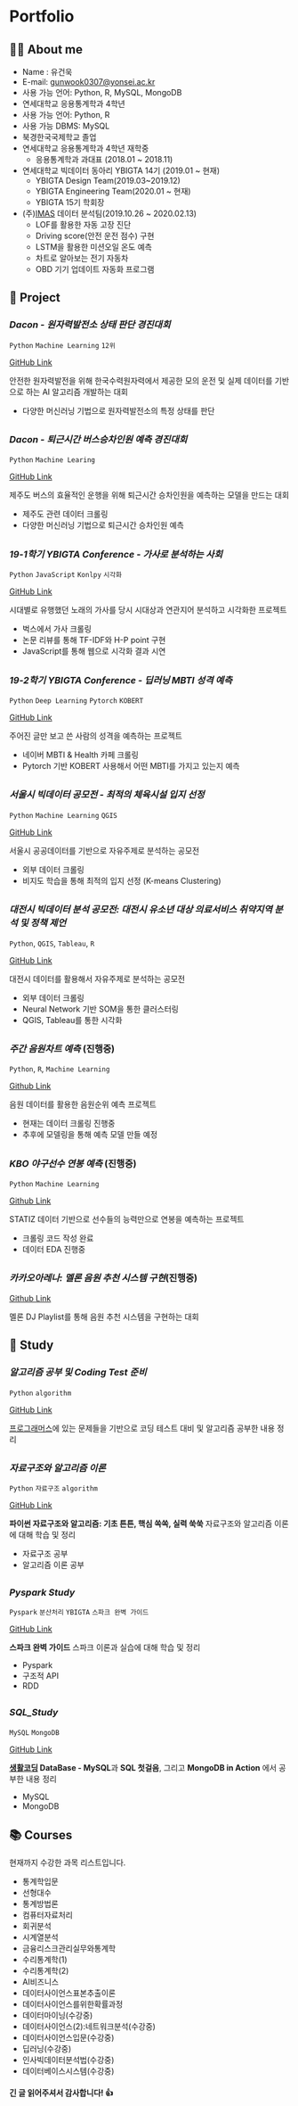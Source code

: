 Portfolio
=============

👨‍💻 About me
-------------
* Name : 유건욱
* E-mail: gunwook0307@yonsei.ac.kr
* 사용 가능 언어: Python, R, MySQL, MongoDB
* 연세대학교 응용통계학과 4학년
* 사용 가능 언어: Python, R
* 사용 가능 DBMS: MySQL
* 북경한국국제학교 졸업
* 연세대학교 응용통계학과 4학년 재학중
  * 응용통계학과 과대표 (2018.01 ~ 2018.11)
* 연세대학교 빅데이터 동아리 YBIGTA 14기 (2019.01 ~ 현재)
  * YBIGTA Design Team(2019.03~2019.12) 
  * YBIGTA Engineering Team(2020.01 ~ 현재)
  * YBIGTA 15기 학회장
* (주)[IMAS](https://blog.naver.com/imas0115) 데이터 분석팀(2019.10.26 ~ 2020.02.13)
  * LOF를 활용한 자동 고장 진단
  * Driving score(안전 운전 점수) 구현
  * LSTM을 활용한 미션오일 온도 예측
  * 차트로 알아보는 전기 자동차
  * OBD 기기 업데이트 자동화 프로그램


:octopus: Project
-------------

### _Dacon - 원자력발전소 상태 판단 경진대회_
`Python` `Machine Learning` `12위`

[GitHub Link](https://github.com/YooGunWook/Dacon_competition) <br>


안전한 원자력발전을 위해 한국수력원자력에서 제공한 모의 운전 및 실제 데이터를 기반으로 하는 AI 알고리즘 개발하는 대회

- 다양한 머신러닝 기법으로 원자력발전소의 특정 상태를 판단
## 

### _Dacon - 퇴근시간 버스승차인원 예측 경진대회_
`Python` `Machine Learing`

[GitHub Link](https://github.com/YooGunWook/Dacon_competition)<br>

제주도 버스의 효율적인 운행을 위해 퇴근시간 승차인원을 예측하는 모델을 만드는 대회

- 제주도 관련 데이터 크롤링
- 다양한 머신러닝 기법으로 퇴근시간 승차인원 예측
##

### _19-1학기 YBIGTA Conference - 가사로 분석하는 사회_ 
`Python` `JavaScript` `Konlpy`  `시각화` 

[GitHub Link](https://github.com/YooGunWook/19-1Conference)<br>

시대별로 유행했던 노래의 가사를 당시 시대상과 연관지어 분석하고 시각화한 프로젝트

* 벅스에서 가사 크롤링
* 논문 리뷰를 통해 TF-IDF와 H-P point 구현
* JavaScript를 통해 웹으로 시각화 결과 시연
##

### _19-2학기 YBIGTA Conference - 딥러닝 MBTI 성격 예측_
`Python` `Deep Learning` `Pytorch` `KOBERT`

[GitHub Link](https://github.com/YooGunWook/19-2_Conference)<br>

주어진 글만 보고 쓴 사람의 성격을 예측하는 프로젝트

* 네이버 MBTI & Health 카페 크롤링
* Pytorch 기반 KOBERT 사용해서 어떤 MBTI를 가지고 있는지 예측
##

### _서울시 빅데이터 공모전 - 최적의 체육시설 입지 선정_ 
`Python` `Machine Learning` `QGIS`

[GitHub Link](https://github.com/YooGunWook/Seoul_BigData_Competition)<br>

서울시 공공데이터를 기반으로 자유주제로 분석하는 공모전

* 외부 데이터 크롤링
* 비지도 학습을 통해 최적의 입지 선정 (K-means Clustering)
##

### _대전시 빅데이터 분석 공모전: 대전시 유소년 대상 의료서비스 취약지역 분석 및 정책 제언_
`Python`, `QGIS`, `Tableau`, `R`

[GitHub Link](https://github.com/hw79chopin/Project_Change_Daejeon)

대전시 데이터를 활용해서 자유주제로 분석하는 공모전

* 외부 데이터 크롤링
* Neural Network 기반 SOM을 통한 클러스터링
* QGIS, Tableau를 통한 시각화

##

### _주간 음원차트 예측_ (진행중)
`Python`, `R`, `Machine Learning`

[Github Link](https://github.com/YooGunWook/1nurse4stat)

음원 데이터를 활용한 음원순위 예측 프로젝트

* 현재는 데이터 크롤링 진행중
* 추후에 모델링을 통해 예측 모델 만들 예정
##

### _KBO 야구선수 연봉 예측_ (진행중)
`Python` `Machine Learning`

[Github Link](https://github.com/YooGunWook/Human_Resource_Data_Analysis)

STATIZ 데이터 기반으로 선수들의 능력만으로 연봉을 예측하는 프로젝트

* 크롤링 코드 작성 완료
* 데이터 EDA 진행중
##

### _카카오아레나: 멜론 음원 추천 시스템 구현_(진행중)
[Github Link](https://github.com/airotod/reco-for-melon)

멜론 DJ Playlist를 통해 음원 추천 시스템을 구현하는 대회 
##
📝 Study 
-------------

### _알고리즘 공부 및 Coding Test 준비_
`Python` `algorithm`

[GitHub Link](https://github.com/YooGunWook/coding_test) <br>

[프로그래머스](https://programmers.co.kr/)에 있는 문제들을 기반으로 코딩 테스트 대비 및 알고리즘 공부한 내용 정리
## 

### _자료구조와 알고리즘 이론_
`Python` `자료구조` `algorithm`

[GitHub Link](https://github.com/YooGunWook/DataStructure) <br>

**파이썬 자료구조와 알고리즘: 기초 튼튼, 핵심 쏙쏙, 실력 쑥쑥** 자료구조와 알고리즘 이론에 대해 학습 및 정리
- 자료구조 공부
- 알고리즘 이론 공부
## 

### _Pyspark Study_
`Pyspark` `분산처리` `YBIGTA` `스파크 완벽 가이드`

[GitHub Link](https://github.com/YooGunWook/Pyspark_Study) <br>

**스파크 완벽 가이드** 스파크 이론과 실습에 대해 학습 및 정리
- Pyspark
- 구조적 API
- RDD 
## 

### _SQL_Study_ 
`MySQL` `MongoDB`

[GitHub Link](https://github.com/YooGunWook/Engineering_SQL_Study)

**[생활코딩](https://opentutorials.org/course/3161) DataBase - MySQL**과 **SQL 첫걸음**, 그리고 **MongoDB in Action** 에서 공부한 내용 정리
- MySQL
- MongoDB
##


📚 Courses
-------------
현재까지 수강한 과목 리스트입니다. 

- 통계학입문
- 선형대수
- 통계방법론
- 컴퓨터자료처리
- 회귀분석
- 시계열분석
- 금융리스크관리실무와통계학
- 수리통계학(1)
- 수리통계학(2)
- AI비즈니스
- 데이터사이언스표본추출이론
- 데이터사이언스를위한확률과정
- 데이터마이닝(수강중)
- 데이터사이언스(2):네트워크분석(수강중)
- 데이터사이언스입문(수강중)
- 딥러닝(수강중)
- 인사빅데이터분석법(수강중)
- 데이터베이스시스템(수강중)


#### 긴 글 읽어주셔서 감사합니다! 👍
